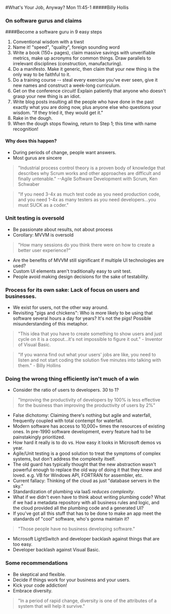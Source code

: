 #What's Your Job, Anyway? Mon 11:45-1
#####Billy Hollis

### On software gurus and claims
####Become a software guru in 9 easy steps
1. Conventional wisdom with a tiwst
2. Name it! "speed", "quality", foreign sounding word
3. Write a book (150+ pages), claim massive savings with unverifiable metrics, make up acronyms for common things. Draw parallels to irrelevant disciplines (construction, manufacturing).
4. Do a manifesto. Make it generic, then claim that your new thing is the only way to be faithful to it. 
5. Do a training course -- steal every exercise you've ever seen, give it new names and construct a week-long curriculum. 
6. Get on the conference circuit! Explain patiently that anyone who doesn't grasp your new thing is an idiot.
7. Write blog posts insulting all the people who have done in the past exactly what you are doing now, plus anyone else who questions your wisdom. "If they tried it, they would get it." 
8. Rake in the dough.
9. When the dough stops flowing, return to Step 1; this time with name recognition!

#### Why does this happen?
- During periods of change, people want answers.
- Most gurus are sincere

> "Industrial process control theory is a proven body of knowledge that describes why Scrum works and other approaches are difficult and finally untenable." --Agile Software Development with Scrum, Ken Schwaber

> "If you need 3-4x as much test code as you need production code, and you need 1-4x as many testers as you need developers...you must SUCK as a coder."

### Unit testing is oversold
- Be passionate about results, not about process
- Corollary: MVVM is oversold
> "How many sessions do you think there were on how to create a better user experience?"

- Are the benefits of MVVM still significant if multiple UI technologies are used?
- Custom UI elements aren't traditionally easy to unit test.
- People avoid making design decisions for the sake of testability.

### Process for its own sake: Lack of focus on users and businesses.
- We exist for users, not the other way around.
- Revisiting "pigs and chickens": Who is more likely to be using that software several hours a day for years? It's not the pigs! Possible misunderstanding of this metaphor.
> "This idea that you have to create something to show users and just cycle on it is a copout...it's not impossible to figure it out." - Inventor of Visual Basic.

> "If you wanna find out what your users' jobs are like, you need to listen and not start coding the solution five minutes into talking with them." - Billy Hollins

### Doing the wrong thing efficiently isn't much of a win
- Consider the ratio of users to developers. 30 to 1?

> "Improving the productivity of developers by 100% is less effective for the business than improving the productivity of users by 2%"

- False dichotomy: Claiming there's nothing but agile and waterfall, frequently coupled with total contempt for waterfall.
- Modern software has access to 10,000+ times the resources of existing ones. In pre-1990 software development, every feature had to be painstakingly prioritized.
- How hard it really is to do vs. How easy it looks in Microsoft demos vs year.
- Agile/Unit testing is a good solution to treat the symptoms of complex systems, but don't address the complexity itself.
- The old guard has typically thought that the new abstraction wasn't powerful enough to replace the old way of doing it that they knew and loved. e.g. VB for Windows API, FORTRAN for assembler, etc.
- Current fallacy: Thinking of the cloud as just "database servers in the sky."
- Standardization of plumbing via IaaS _reduces complexity_. 
- What if we didn't even have to think about writing plumbing code? What if we had a metadata repository with all business rules and logic, and the cloud provided all the plumbing code and a generated UI?
- If you've got all this stuff that has to be done to make an app meet the standards of "cool" software, who's gonna maintain it?

> "Those people have no business developing software."

- Microsoft LightSwitch and developer backlash against things that are too easy.
- Developer backlash against Visual Basic.

### Some recommendations
- Be skeptical and flexible.
- Decide if things work for your business and your users.
- Kick your code addiction!
- Embrace diversity.

> "In a period of rapid change, diversity is one of the attributes of a system that will help it survive."

